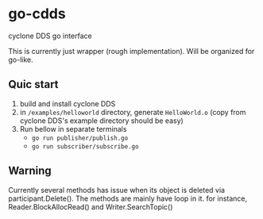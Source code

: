 # go-cdds
cyclone DDS go interface


This is currently just wrapper (rough implementation).
Will be organized for go-like.

## Quic start
1. build and install cyclone DDS
2. in `/examples/helloworld` directory, generate `HelloWorld.o` (copy from cyclone DDS's example directory should be easy)
3. Run bellow in separate terminals
    - `go run publisher/publish.go`
    - `go run subscriber/subscribe.go`


## Warning
Currently several methods has issue when its object is deleted via participant.Delete().
The methods are mainly have loop in it.
for instance, Reader.BlockAllocRead() and Writer.SearchTopic()

